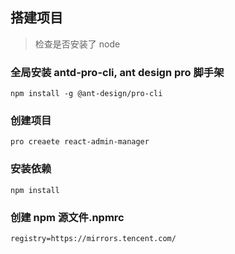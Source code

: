 ## 搭建项目

> 检查是否安装了 node

### 全局安装 antd-pro-cli, ant design pro 脚手架

```
npm install -g @ant-design/pro-cli
```

### 创建项目

```
pro creaete react-admin-manager
```

### 安装依赖

```
npm install
```

### 创建 npm 源文件.npmrc

```
registry=https://mirrors.tencent.com/
```
